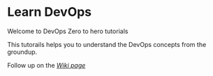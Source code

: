 # Learn DevOps

Welcome to DevOps Zero to hero tutorials

This tutorails helps you to understand the DevOps concepts from the groundup.

Follow up on the [_Wiki page_](https://github.com/blrk/learn-devops.io/wiki)
